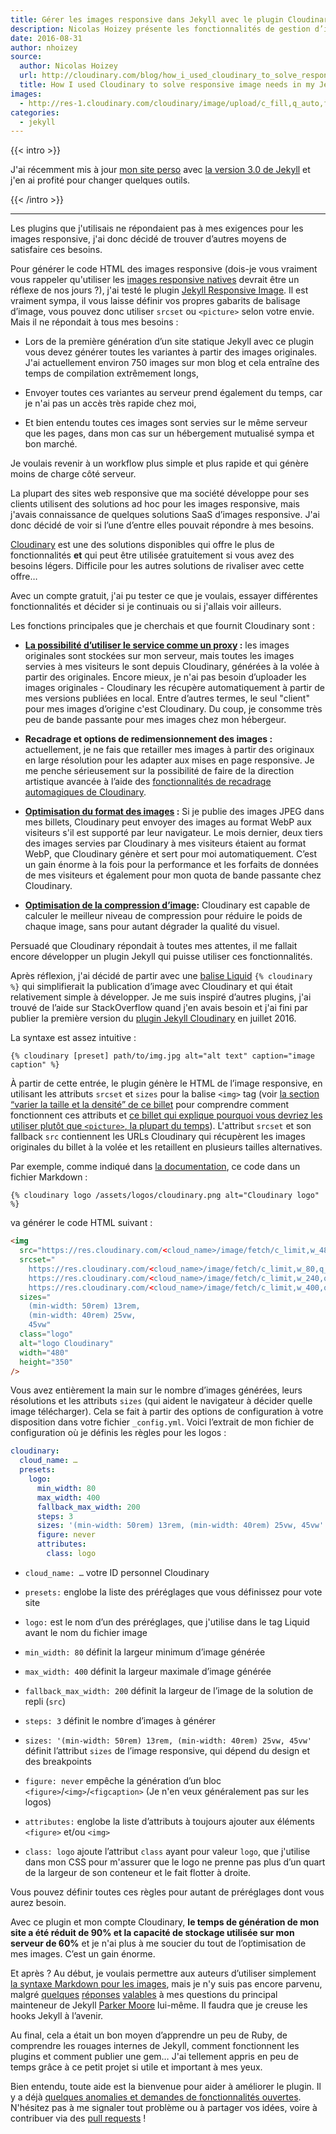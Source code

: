 ```yaml
---
title: Gérer les images responsive dans Jekyll avec le plugin Cloudinary
description: Nicolas Hoizey présente les fonctionnalités de gestion d’images responsive offertes par le plugin Cloudinary qu'il a développé pour Jekyll.
date: 2016-08-31
author: nhoizey
source:
  author: Nicolas Hoizey
  url: http://cloudinary.com/blog/how_i_used_cloudinary_to_solve_responsive_image_needs_in_my_jekyll_website_and_shared_the_magic_in_a_plugin
  title: How I used Cloudinary to solve responsive image needs in my Jekyll website, and shared the magic in a plugin
images:
  - http://res-1.cloudinary.com/cloudinary/image/upload/c_fill,q_auto,f_auto,w_560/dpr_1.0/jekyll_cloudinary_plugin.png
categories:
  - jekyll
---
```


{{< intro >}}

J'ai récemment mis à jour
[mon site perso](https://nicolas-hoizey.com) avec
[la version 3.0 de Jekyll](https://jekyllrb.com/news/2015/10/26/jekyll-3-0-released/)
et j'en ai profité pour changer quelques outils.

{{< /intro >}}

***

Les plugins que j'utilisais ne répondaient pas à mes exigences pour les images
responsive, j'ai donc décidé de trouver d’autres moyens de satisfaire ces
besoins.

Pour générer le code HTML des images responsive (dois-je vous vraiment vous
rappeler qu'utiliser les
[images responsive natives](http://responsiveimages.org/) devrait être un réflexe
de nos jours ?), j'ai testé le plugin
[Jekyll Responsive Image](https://github.com/wildlyinaccurate/jekyll-responsive-image).
Il est vraiment sympa, il vous laisse définir vos propres gabarits de balisage
d’image, vous pouvez donc utiliser `srcset` ou `<picture>` selon votre envie.
Mais il ne répondait à tous mes besoins :

-  Lors de la première génération d’un site statique Jekyll avec ce plugin vous
   devez générer toutes les variantes à partir des images originales. J'ai
   actuellement environ 750 images sur mon blog et cela entraîne des temps de
   compilation extrêmement longs,

-  Envoyer toutes ces variantes au serveur prend également du temps, car je n'ai
   pas un accès très rapide chez moi,

-  Et bien entendu toutes ces images sont servies sur le même serveur que les
   pages, dans mon cas sur un hébergement mutualisé sympa et bon marché.

Je voulais revenir à un workflow plus simple et plus rapide et qui génère moins
de charge côté serveur.

La plupart des sites web responsive que ma société développe pour ses clients
utilisent des solutions ad hoc pour les images responsive, mais j'avais
connaissance de quelques solutions SaaS d’images responsive. J'ai donc décidé de
voir si l’une d’entre elles pouvait répondre à mes besoins.

[Cloudinary](http://cloudinary.com/) est une des solutions disponibles qui offre
le plus de fonctionnalités **et** qui peut être utilisée gratuitement si vous
avez des besoins légers. Difficile pour les autres solutions de rivaliser avec
cette offre…

Avec un compte gratuit, j'ai pu tester ce que je voulais, essayer différentes
fonctionnalités et décider si je continuais ou si j'allais voir ailleurs.

Les fonctions principales que je cherchais et que fournit Cloudinary sont :

- **[La possibilité d’utiliser le service comme un proxy](http://cloudinary.com/documentation/upload_images#auto_fetching_remote_images)
  :** les images originales sont stockées sur mon serveur, mais toutes les
  images servies à mes visiteurs le sont depuis Cloudinary, générées à la volée
  à partir des originales. Encore mieux, je n'ai pas besoin d’uploader les
  images originales - Cloudinary les récupère automatiquement à partir de mes
  versions publiées en local. Entre d’autres termes, le seul "client" pour mes
  images d’origine c'est Cloudinary. Du coup, je consomme très peu de bande
  passante pour mes images chez mon hébergeur.

- **Recadrage et options de redimensionnement des images :** actuellement, je ne
  fais que retailler mes images à partir des originaux en large résolution pour
  les adapter aux mises en page responsive. Je me penche sérieusement sur la
  possibilité de faire de la direction artistique avancée à l’aide des
  [fonctionnalités de recadrage automagiques de Cloudinary](http://cloudinary.com/blog/introducing_smart_cropping_intelligent_quality_selection_and_automated_responsive_images).

- **[Optimisation du format des images](http://cloudinary.com/documentation/image_transformations#automatic_format_selection)
  :** Si je publie des images JPEG dans mes billets, Cloudinary peut envoyer des
  images au format WebP aux visiteurs s'il est supporté par leur navigateur. Le
  mois dernier, deux tiers des images servies par Cloudinary à mes visiteurs
  étaient au format WebP, que Cloudinary génère et sert pour moi
  automatiquement. C’est un gain énorme à la fois pour la performance et les
  forfaits de données de mes visiteurs et également pour mon quota de bande
  passante chez Cloudinary.

- **[Optimisation de la compression d’image](http://cloudinary.com/documentation/image_transformations#automatic_quality_and_encoding_settings):**
  Cloudinary est capable de calculer le meilleur niveau de compression pour
  réduire le poids de chaque image, sans pour autant dégrader la qualité du
  visuel.

Persuadé que Cloudinary répondait à toutes mes attentes, il me fallait encore
développer un plugin Jekyll qui puisse utiliser ces fonctionnalités.

Après réflexion, j'ai décidé de partir avec une
[balise Liquid](https://github.com/Shopify/liquid/wiki/Liquid-for-Designers)
`{% cloudinary %}` qui simplifierait la publication d’image avec Cloudinary et
qui était relativement simple à développer. Je me suis inspiré d’autres plugins,
j'ai trouvé de l’aide sur StackOverflow quand j'en avais besoin et j'ai fini par
publier la première version du
[plugin Jekyll Cloudinary](https://nhoizey.github.io/jekyll-cloudinary/) en
juillet 2016.

La syntaxe est assez intuitive :

```liquid
{% cloudinary [preset] path/to/img.jpg alt="alt text" caption="image caption" %}
```

À partir de cette entrée, le plugin génère le HTML de l’image responsive, en
utilisant les attributs `srcset` et `sizes` pour la balise `<img>` tag (voir
[la section “varier la taille et la densité” de ce billet](https://jakearchibald.com/2015/anatomy-of-responsive-images/#varying-size-and-density)
pour comprendre comment fonctionnent ces attributs et
[ce billet qui explique pourquoi vous devriez les utiliser plutôt que `<picture>`, la plupart du temps](https://cloudfour.com/thinks/dont-use-picture-most-of-the-time/)).
L'attribut `srcset` et son fallback `src` contiennent les URLs Cloudinary qui
récupèrent les images originales du billet à la volée et les retaillent en
plusieurs tailles alternatives.

Par exemple, comme indiqué dans
[la documentation](https://nhoizey.github.io/jekyll-cloudinary/#live-example),
ce code dans un fichier Markdown :

```liquid
{% cloudinary logo /assets/logos/cloudinary.png alt="Cloudinary logo" %}
```

va générer le code HTML suivant :

```html
<img
  src="https://res.cloudinary.com/<cloud_name>/image/fetch/c_limit,w_480,q_auto,f_auto/https://<domain>/assets/logos/cloudinary.png"
  srcset="
    https://res.cloudinary.com/<cloud_name>/image/fetch/c_limit,w_80,q_auto,f_auto/https://<domain>/assets/logos/cloudinary.png 80w,
    https://res.cloudinary.com/<cloud_name>/image/fetch/c_limit,w_240,q_auto,f_auto/https://<domain>/assets/logos/cloudinary.png 240w,
    https://res.cloudinary.com/<cloud_name>/image/fetch/c_limit,w_400,q_auto,f_auto/https://<domain>/assets/logos/cloudinary.png 400w"
  sizes="
    (min-width: 50rem) 13rem,
    (min-width: 40rem) 25vw,
    45vw"
  class="logo"
  alt="logo Cloudinary"
  width="480"
  height="350"
/>
```

Vous avez entièrement la main sur le nombre d’images générées, leurs résolutions
et les attributs `sizes` (qui aident le navigateur à décider quelle image
télécharger). Cela se fait à partir des options de configuration à votre
disposition dans votre fichier `_config.yml`. Voici l’extrait de mon fichier de
configuration où je définis les règles pour les logos :

```yaml
cloudinary:
  cloud_name: …
  presets:
    logo:
      min_width: 80
      max_width: 400
      fallback_max_width: 200
      steps: 3
      sizes: '(min-width: 50rem) 13rem, (min-width: 40rem) 25vw, 45vw'
      figure: never
      attributes:
        class: logo
```

- `cloud_name: …` votre ID personnel Cloudinary

- `presets:` englobe la liste des préréglages que vous définissez pour vote site

- `logo:` est le nom d’un des préréglages, que j'utilise dans le tag Liquid
  avant le nom du fichier image

- `min_width: 80` définit la largeur minimum d’image générée

- `max_width: 400` définit la largeur maximale d’image générée

- `fallback_max_width: 200` définit la largeur de l’image de la solution de
  repli (`src`)

- `steps: 3` définit le nombre d’images à générer

- `sizes: '(min-width: 50rem) 13rem, (min-width: 40rem) 25vw, 45vw'` définit
  l’attribut `sizes` de l’image responsive, qui dépend du design et des
  breakpoints

- `figure: never` empêche la génération d’un bloc
  `<figure>`/`<img>`/`<figcaption>` (Je n'en veux généralement pas sur les
  logos)

- `attributes:` englobe la liste d’attributs à toujours ajouter aux éléments
  `<figure>` et/ou `<img>`

- `class: logo` ajoute l’attribut `class` ayant pour valeur `logo`, que
  j'utilise dans mon CSS pour m'assurer que le logo ne prenne pas plus d’un
  quart de la largeur de son conteneur et le fait flotter à droite.

Vous pouvez définir toutes ces règles pour autant de préréglages dont vous aurez
besoin.

Avec ce plugin et mon compte Cloudinary, **le temps de génération de mon site a
été réduit de 90% et la capacité de stockage utilisée sur mon serveur de 60%**
et je n'ai plus à me soucier du tout de l’optimisation de mes images. C’est un
gain énorme.

Et après ? Au début, je voulais permettre aux auteurs d’utiliser simplement
[la syntaxe Markdown pour les images](http://kramdown.gettalong.org/syntax.html#images),
mais je n'y suis pas encore parvenu, malgré
[quelques](http://stackoverflow.com/questions/35614552/with-jekyll-3-can-i-transform-a-posts-markdown-before-actual-markdown-parsing)
[réponses](https://github.com/jekyll/jekyll/issues/5099)
[valables](http://stackoverflow.com/questions/38126629/how-is-the-priority-flag-in-jekyll-plugins-supposed-to-work)
à mes questions du principal mainteneur de Jekyll
[Parker Moore](https://github.com/parkr) lui-même. Il faudra que je creuse les
hooks Jekyll à l’avenir.

Au final, cela a était un bon moyen d’apprendre un peu de Ruby, de comprendre
les rouages internes de Jekyll, comment fonctionnent les plugins et comment
publier une gem… J'ai tellement appris en peu de temps grâce à ce petit projet
si utile et important à mes yeux.

Bien entendu, toute aide est la bienvenue pour aider à améliorer le plugin. Il y
a déjà
[quelques anomalies et demandes de fonctionnalités ouvertes](https://github.com/nhoizey/jekyll-cloudinary/issues).
N'hésitez pas à me signaler tout problème ou à partager vos idées, voire à
contribuer via des
[pull requests](https://github.com/nhoizey/jekyll-cloudinary/pulls) !
